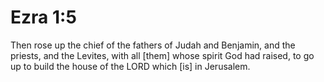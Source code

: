 # Ezra 1:5

Then rose up the chief of the fathers of Judah and Benjamin, and the priests, and the Levites, with all [them] whose spirit God had raised, to go up to build the house of the LORD which [is] in Jerusalem.
